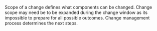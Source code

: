 Scope of a change defines what components can be changed. Change scope may need be to be expanded during the change window as its impossible to prepare for all possible outcomes. Change management process determines the next steps.